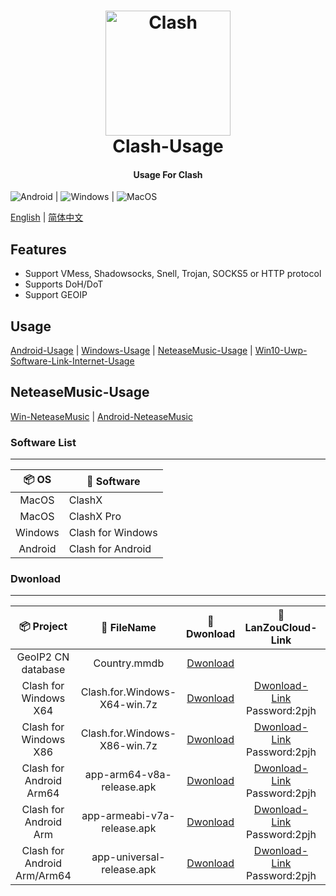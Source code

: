 <h1 align="center">
  <img src="https://github.com/Dreamacro/clash/raw/master/docs/logo.png" alt="Clash" width="200">
  <br>Clash-Usage<br>
</h1>

<h4 align="center">Usage For Clash</h4>

<p align="center">

![Android](https://img.shields.io/badge/-Android-3DDC84?style=for-the-badge&logo=Android&logoColor=222222) | ![Windows](https://img.shields.io/badge/-Windows-0078D6?style=for-the-badge&logo=Windows&logoColor=ffffff) | ![MacOS](https://img.shields.io/badge/-MacOS-666666?style=for-the-badge&logo=macos&logoColor=ffffff)

[English](https://github.com/LittleRey/Clash-Usage/blob/main/README.md) | [简体中文](https://github.com/LittleRey/Clash-Usage/blob/main/README-CN.md)

## Features
- Support VMess, Shadowsocks, Snell, Trojan, SOCKS5 or HTTP protocol
- Supports DoH/DoT
- Support GEOIP

## Usage

[Android-Usage](https://github.com/LittleRey/Clash-Usage/blob/main/Android/Usage.md) | [Windows-Usage](https://github.com/LittleRey/Clash-Usage/blob/main/Windows/Usage.md) | [NeteaseMusic-Usage](https://github.com/LittleRey/Clash-Usage/blob/main/Netease/Usage.md) | [Win10-Uwp-Software-Link-Internet-Usage](https://github.com/LittleRey/Clash-Usage/blob/main/Windows/Win10.md)

## NeteaseMusic-Usage
 [Win-NeteaseMusic](https://github.com/LittleRey/Clash-Usage/blob/main/Netease/Usage.md#Windows网易云) | [Android-NeteaseMusic](https://github.com/LittleRey/Clash-Usage/blob/main/Netease/Usage.md#Android网易云) 


### Software List

---

| 📦 OS | 🔧 Software
|  :--:  | ---- |
| MacOS | ClashX |
| MacOS | ClashX Pro |
| Windows | Clash for Windows |
| Android | Clash for Android |


### Dwonload

---

| 📦 Project | 📃 FileName | 🚀 Dwonload | 🚀 LanZouCloud-Link | 🔧 OS | 🔧 Architecture
|  :--:  |  :--:  |     :--:     |     :---:     | :-----: | :-----: |
| GeoIP2 CN database | Country.mmdb | [Dwonload](https://cdn.jsdelivr.net/gh/Hackl0us/GeoIP2-CN@release/Country.mmdb) | | Clash/Surge |
| Clash for Windows X64 | Clash.for.Windows-X64-win.7z | [Dwonload](https://raw.staticdn.net/LittleRey/Clash-Usage/main/Windows/Clash.for.Windows-X64-win.7z) | [Dwonload-Link](https://stormsword.lanzoui.com/b055iq2ah) <br> Password:2pjh | ![Windows](https://img.shields.io/badge/-Windows-0078D6?style=for-square&logo=Windows&logoColor=ffffff) | X64 | 
| Clash for Windows X86 | Clash.for.Windows-X86-win.7z | [Dwonload](https://raw.staticdn.net/LittleRey/Clash-Usage/main/Windows/Clash.for.Windows-X86-win.7z) | [Dwonload-Link](https://stormsword.lanzoui.com/b055iq2ah) <br> Password:2pjh | ![Windows](https://img.shields.io/badge/-Windows-0078D6?style=for-square&logo=Windows&logoColor=ffffff) | X86 | 
| Clash for Android Arm64 | app-arm64-v8a-release.apk | [Dwonload](https://raw.staticdn.net/LittleRey/Clash-Usage/main/Android/app-arm64-v8a-release.apk) | [Dwonload-Link](https://stormsword.lanzoui.com/b055iq2ah) <br> Password:2pjh | ![Android](https://img.shields.io/badge/-Android-3DDC84?style=for-square&logo=Android&logoColor=222222) | Arm64 | 
| Clash for Android Arm | app-armeabi-v7a-release.apk | [Dwonload](https://raw.staticdn.net/LittleRey/Clash-Usage/main/Android/app-armeabi-v7a-release.apk) | [Dwonload-Link](https://stormsword.lanzoui.com/b055iq2ah) <br> Password:2pjh | ![Android](https://img.shields.io/badge/-Android-3DDC84?style=for-square&logo=Android&logoColor=222222) | Arm | 
| Clash for Android Arm/Arm64 | app-universal-release.apk | [Dwonload](https://raw.staticdn.net/LittleRey/Clash-Usage/main/Android/app-universal-release.apk) | [Dwonload-Link](https://stormsword.lanzoui.com/b055iq2ah) <br> Password:2pjh | ![Android](https://img.shields.io/badge/-Android-3DDC84?style=for-square&logo=Android&logoColor=222222) | Arm64 / Arm | 
 


